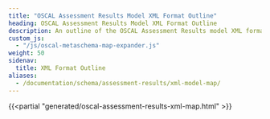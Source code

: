 ```yaml
---
title: "OSCAL Assessment Results Model XML Format Outline"
heading: OSCAL Assessment Results Model XML Format Outline
description: An outline of the OSCAL Assessment Results model XML format.
custom_js:
  - "/js/oscal-metaschema-map-expander.js"
weight: 50
sidenav:
  title: XML Format Outline
aliases:
  - /documentation/schema/assessment-results/xml-model-map/
---
```


{{<partial "generated/oscal-assessment-results-xml-map.html" >}}
